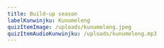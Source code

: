 ```yaml
---
title: Build-up season
labelKunwinjku: Kunumeleng
quizItemImage: /uploads/kunumeleng.jpeg
quizItemAudioKunwinjku: /uploads/kunumeleng.mp3
---
```

